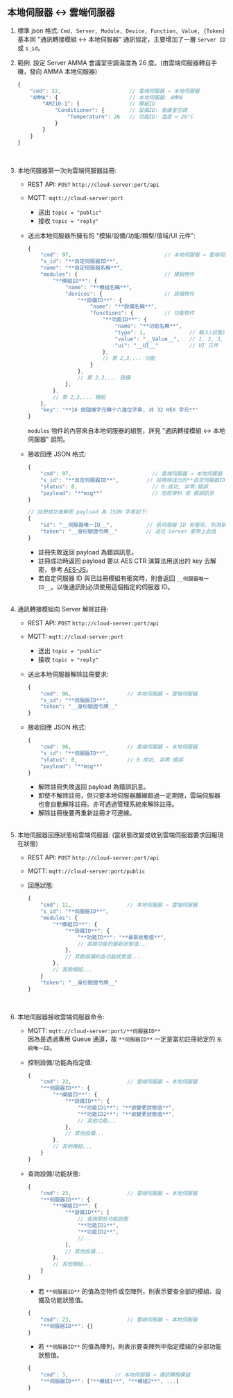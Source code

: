 本地伺服器 ↔ 雲端伺服器
---

1. 標準 json 格式: `Cmd, Server, Module, Device, Function, Value, {Token}` <br> 基本同 "通訊轉接模組 ↔ 本地伺服器" 通訊協定，主要增加了一層 `Server ID` 或 `s_id`。

2. 範例: 設定 Server AMMA 會議室空調温度為 26 度。(由雲端伺服器轉自手機，發向 AMMA 本地伺服器)
    ```js
    {
        "cmd": 22,                      // 雲端伺服器 → 本地伺服器
        "AMMA": {                       // 本地伺服器: AMMA
            "AM210-1": {                // 模組ID
                "Conditioner": {        // 設備ID: 會議室空調
                    "Temperature": 26   // 功能ID: 温度 = 26°C
                }
            }
        }
    }
    ```
    <br>

2. 本地伺服器第一次向雲端伺服器註冊:
    * REST API: `POST` `http://cloud-server:port/api`

    * MQTT: `mqtt://cloud-server:port`
        * 送出 `topic = "public"`
        * 接收 `topic = "reply"`

    * 送出本地伺服器所擁有的 "模組/設備/功能/類型/值域/UI 元件":
        ```js
        {
            "cmd": 97,                              // 本地伺服器 → 雲端伺服器
            "s_id": "**自定伺服器ID**",
            "name": "**自定伺服器名稱**",
            "modules": {                            // 模組物件
                "**模組ID**": {
                    "name": "**模組名稱**",
                    "devices": {                    // 設備物件
                        "**設備ID**": {
                            "name": "**設備名稱**",
                            "functions": {          // 功能物件
                                "**功能ID**": {
                                    "name": "**功能名稱**",
                                    "type": 1,              // 輸入(狀態):1, 輸出(控制):2, 輸出入:3
                                    "value": "__Value__",   // 1, 2, 3, 100/n, n1~n2
                                    "ui": "__UI__"          // UI 元件
                                },
                                // 第 2,3,... 功能
                            }
                        },
                        // 第 2,3,... 設備
                    },
                },
                // 第 2,3,... 模組
            },
            "key": "**16 個隨機字元轉十六進位字串, 共 32 HEX 字元**"
        }
        ```

        `modules` 物件的內容來自本地伺服器的組態，詳見 "通訊轉接模組 ↔ 本地伺服器" 說明。

    * 接收回應 JSON 格式:
        ```js
        {
            "cmd": 97,                          // 雲端伺服器 → 本地伺服器
            "s_id": "**自定伺服器ID**",         // 註冊時送出的**自定伺服器ID**
            "status": 0,                        // 0:成功, 非零:錯誤
            "payload": "**msg**"                // 加密資料 或 錯誤訊息
        }

        // 註冊成功後解密 payload 為 JSON 字串如下:
        {
            "id": "__伺服器唯一ID__",           // 若伺服器 ID 有衝突, 則為新伺服器 ID, 否則不變同原有送出的伺服器 ID
            "token": "__身份驗證令牌__"         // 送往 Server 要帶上此值
        }
        ```

        * 註冊失敗返回 payload 為錯誤訊息。
        * 註冊成功時返回 payload 要以 AES CTR 演算法用送出的 key 去解密，參考 [AES-JS](https://github.com/ricmoo/aes-js)。
        * 若自定伺服器 ID 與已註冊模組有衝突時，則會返回 `__伺服器唯一ID__`。以後通訊則必須使用這個指定的伺服器 ID。
        <br>

3. 通訊轉接模組向 Server 解除註冊:
    * REST API: `POST` `http://cloud-server:port/api`

    * MQTT: `mqtt://cloud-server:port`
        * 送出 `topic = "public"`
        * 接收 `topic = "reply"`

    * 送出本地伺服器解除註冊要求:
        ```js
        {
            "cmd": 96,                  // 本地伺服器 → 雲端伺服器
            "s_id": "**伺服器ID**",
            "token": "__身份驗證令牌__"
        }
        ```

    * 接收回應 JSON 格式:
        ```js
        {
            "cmd": 96,                  // 雲端伺服器 → 本地伺服器
            "s_id": "**伺服器ID**",
            "status": 0,                // 0:成功, 非零:錯誤
            "payload": "**msg**"
        }
        ```

        * 解除註冊失敗返回 payload 為錯誤訊息。
        * 即使不解除註冊，但只要本地伺服器離線超過一定期限，雲端伺服器也會自動解除註冊。亦可透過管理系統來解除註冊。
        * 解除註冊後要再重新註冊才可連線。
        <br>

4. 本地伺服器回應狀態給雲端伺服器: (當狀態改變或收到雲端伺服器要求回報現在狀態)
    * REST API: `POST` `http://cloud-server:port/api`

    * MQTT: `mqtt://cloud-server:port/public`

    * 回應狀態:
        ```js
        {
            "cmd": 11,                  // 本地伺服器 → 雲端伺服器
            "s_id": "**伺服器ID**",
            "modules": {
                "**模組ID**": {
                    "**設備ID**": {
                        "**功能ID**": "**最新狀態值**",
                        // 其餘功能的最新狀態值...
                    },
                    // 其餘設備的各功能狀態值...
                },
                // 萁餘模組...
            }
            "token": "__身份驗證令牌__"
        }
        ```
        <br>

5. 本地伺服器接收雲端伺服器命令:
    * MQTT: `mqtt://cloud-server:port/**伺服器ID**` <br> 因為是透過專用 Queue 通道，故 `**伺服器ID**` 一定是當初註冊給定的 `系統唯一ID`。

    * 控制設備/功能為指定值:
        ```js
        {
            "cmd": 22,                  // 雲端伺服器 → 本地伺服器
            "**伺服器ID**": {
                "**模組ID**": {
                    "**設備ID**": {
                        "**功能ID1**": "**欲變更狀態值**",
                        "**功能ID2**": "**欲變更狀態值**",
                        // 其他功能...
                    },
                    // 其他設備...
                },
                // 其他模組...
            }
        }
        ```

    * 查詢設備/功能狀態:
        ```js
        {
            "cmd": 23,                  // 雲端伺服器 → 本地伺服器
            "**伺服器ID**": {
                "**模組ID**": {
                    "**設備ID**": [
                        // 查詢那些功能狀態
                        "**功能ID1**",
                        "**功能ID2**",
                        //...
                    ],
                    // 其他設備...
                },
                // 其他模組...
            }
        }
        ```

        * 若 `**伺服器ID**` 的值為空物件或空陣列，則表示要查全部的模組、設備及功能狀態值。
        ```js
        {
            "cmd": 23,                  // 雲端伺服器 → 本地伺服器
            "**伺服器ID**": {}
        }
        ```

        * 若 `**伺服器ID**` 的值為陣列，則表示要查陣列中指定模組的全部功能狀態值。
        ```js
        {
            "cmd": 3,               // 本地伺服器 → 通訊轉接模組
            "**伺服器ID**": ["**模組1**", "**模組2**", ...]
        }
        ```

